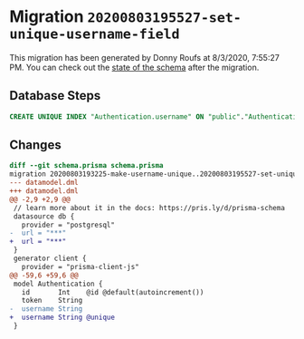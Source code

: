 # Migration `20200803195527-set-unique-username-field`

This migration has been generated by Donny Roufs at 8/3/2020, 7:55:27 PM.
You can check out the [state of the schema](./schema.prisma) after the migration.

## Database Steps

```sql
CREATE UNIQUE INDEX "Authentication.username" ON "public"."Authentication"("username")
```

## Changes

```diff
diff --git schema.prisma schema.prisma
migration 20200803193225-make-username-unique..20200803195527-set-unique-username-field
--- datamodel.dml
+++ datamodel.dml
@@ -2,9 +2,9 @@
 // learn more about it in the docs: https://pris.ly/d/prisma-schema
 datasource db {
   provider = "postgresql"
-  url = "***"
+  url = "***"
 }
 generator client {
   provider = "prisma-client-js"
@@ -59,6 +59,6 @@
 model Authentication {
   id       Int    @id @default(autoincrement())
   token    String
-  username String
+  username String @unique
 }
```


